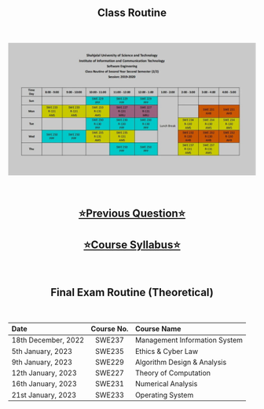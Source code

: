 <h2 align = "center">Class Routine</h2><br>
<div align = "center">

![Class Routine](ClassRoutine.jpeg)

</div>
<br>
<div align = "center">

## [⭐Previous Question⭐](/Question/4thSemester)

## [⭐Course Syllabus⭐](Syllabus.pdf)
</div>

<br>

<h2 align = "center"> Final Exam Routine (Theoretical) </h2><br>

<div align="center">

| Date | Course No. | Course Name|
| :-- | :--: | :-- |
| 18th December, 2022 | SWE237 | Management Information System|
| 5th January, 2023 | SWE235 | Ethics & Cyber Law |
| 9th January, 2023 | SWE229 | Algorithm Design & Analysis |
| 12th January, 2023 | SWE227 | Theory of Computation |
| 16th January, 2023 | SWE231 | Numerical Analysis |
| 21st January, 2023 | SWE233 | Operating System |

</div>